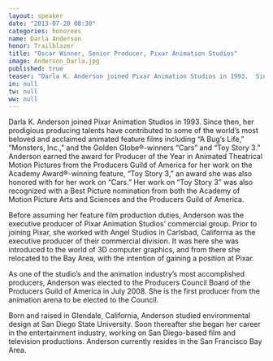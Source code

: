 ```yaml
---
layout: speaker
date: "2013-07-20 08:30"
categories: honorees
name: Darla Anderson
honor: Trailblazer
title: "Oscar Winner, Senior Producer, Pixar Animation Studios"
image: Anderson_Darla.jpg
published: true
teaser: "Darla K. Anderson joined Pixar Animation Studios in 1993.  Since then, her prodigious producing talents have contributed to some of the world’s most beloved and acclaimed animated feature films including “A Bug’s Life,” “Monsters, Inc.,” and the Golden Globe®-winners “Cars” and “Toy Story 3.”"
in: null
tw: null
ww: null
---
```


Darla K. Anderson joined Pixar Animation Studios in 1993.  Since then, her prodigious producing talents have contributed to some of the world’s most beloved and acclaimed animated feature films including “A Bug’s Life,” “Monsters, Inc.,” and the Golden Globe®-winners “Cars” and “Toy Story 3.” Anderson earned the award for Producer of the Year in Animated Theatrical Motion Pictures from the Producers Guild of America for her work on the Academy Award®-winning feature, “Toy Story 3,” an award she was also honored with for her work on “Cars.”  Her work on “Toy Story 3” was also recognized with a Best Picture nomination from both the Academy of Motion Picture Arts and Sciences and the Producers Guild of America.    
 
Before assuming her feature film production duties, Anderson was the executive producer of Pixar Animation Studios’ commercial group.  Prior to joining Pixar, she worked with Angel Studios in Carlsbad, California as the executive producer of their commercial division.  It was here she was introduced to the world of 3D computer graphics, and from there she relocated to the Bay Area, with the intention of gaining a position at Pixar.
 
As one of the studio’s and the animation industry’s most accomplished producers, Anderson was elected to the Producers Council Board of the Producers Guild of America in July 2008.  She is the first producer from the animation arena to be elected to the Council.    
 
Born and raised in Glendale, California, Anderson studied environmental design at San Diego State University.  Soon thereafter she began her career in the entertainment industry, working on San Diego-based film and television productions.  Anderson currently resides in the San Francisco Bay Area.  